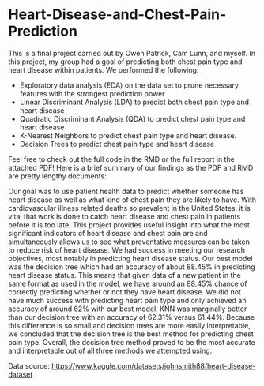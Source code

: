# Heart-Disease-and-Chest-Pain-Prediction

This is a final project carried out by Owen Patrick, Cam Lunn, and myself. In this project, my group had a goal of predicting both chest pain type and heart disease within patients. We performed the following:
* Exploratory data analysis (EDA) on the data set to prune necessary features with the strongest prediction power
* Linear Discriminant Analysis (LDA) to predict both chest pain type and heart disease
* Quadratic Discriminant Analysis (QDA) to predict chest pain type and heart disease
* K-Nearest Neighbors to predict chest pain type and heart disease.
* Decision Trees to predict chest pain type and heart disease

Feel free to check out the full code in the RMD or the full report in the attached PDF! Here is a brief summary of our findings as the PDF and RMD are pretty lengthy documents:



Our goal was to use patient health data to predict whether someone has heart disease as well as what kind of chest pain they are likely to have. With cardiovascular illness related deaths so prevalent in the United States, it is vital that work is done to catch heart disease and chest pain in patients before it is too late. This project provides useful insight into what the most significant indicators of heart disease and chest pain are and simultaneously allows us to see what preventative measures can be taken to reduce risk of heart disease. We had success in meeting our research objectives, most notably in predicting heart disease status. Our best model was the decision tree which had an accuracy of about 88.45% in predicting heart disease status. This means that given data of a new patient in the same format as used in the model, we have around an 88.45% chance of correctly predicting whether or not they have heart disease. We did not have much success with predicting heart pain type and only achieved an accuracy of around 62% with our best model. KNN was marginally better than our decision tree with an accuracy of 62.31% versus 61.44%. Because this difference is so small and decision trees are more easily interpretable, we concluded that the decision tree is the best method for predicting chest pain type. Overall, the decision tree method proved to be the most accurate and interpretable out of all three methods we attempted using.

Data source: https://www.kaggle.com/datasets/johnsmith88/heart-disease-dataset
